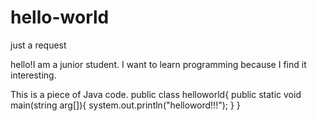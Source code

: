 # hello-world
just a request

hello!I am a junior student.
I want to learn programming because I find it interesting.

This is a piece of Java code.
public class helloworld{
  public static void main(string arg[]){
    system.out.println("helloword!!!");
  }
}
